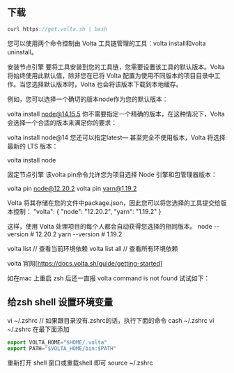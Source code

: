 ## 下载

```js
curl https://get.volta.sh | bash
```



您可以使用两个命令控制由 Volta 工具链管理的工具：volta install和volta uninstall。

安装节点引擎
要将工具安装到您的工具链，您需要设置该工具的默认版本。Volta 将始终使用此默认值，除非您在已将 Volta 配置为使用不同版本的项目目录中工作。当您选择默认版本时，Volta 也会将该版本下载到本地缓存。

例如，您可以选择一个确切的版本node作为您的默认版本：

volta install node@14.15.5
你不需要指定一个精确的版本，在这种情况下，Volta 会选择一个合适的版本来满足你的要求：

volta install node@14
您还可以指定latest— 甚至完全不使用版本，Volta 将选择最新的 LTS 版本：

volta install node


固定节点引擎
该volta pin命令允许您为项目选择 Node 引擎和包管理器版本：

volta pin node@12.20.2
volta pin yarn@1.19.2

Volta 将其存储在您的文件中package.json，因此您可以将您选择的工具提交给版本控制：
"volta": {
  "node": "12.20.2",
  "yarn": "1.19.2"
}


这样，使用 Volta 处理项目的每个人都会自动获得您选择的相同版本。
node --version # 12.20.2
yarn --version # 1.19.2




volta list // 查看当前环境依赖
volta list all // 查看所有环境依赖




volta 官网[https://docs.volta.sh/guide/getting-started]


如在mac 上重启 zsh 后还一直报  volta command is not found  试试如下：

## 给zsh shell 设置环境变量
vi ~/.zshrc
// 如果跟目录没有.zshrc的话，执行下面的命令
cash  ~/.zshrc
vi ~/.zshrc
在最下面添加
```js
export VOLTA_HOME="$HOME/.volta"
export PATH="$VOLTA_HOME/bin:$PATH"
```


重新打开 shell 窗口或重载shell
即可
source ~/.zshrc